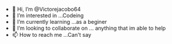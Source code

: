 - 👋 Hi, I’m @Victorejacobo64
- 👀 I’m interested in ...Codeing
- 🌱 I’m currently learning ...as a beginer
- 💞️ I’m looking to collaborate on ... anything that im able to help
- 📫 How to reach me ...Can't say
  

<!---
Victorejacobo64/Victorejacobo64 is a ✨ special ✨ repository because its `README.md` (this file) appears on your GitHub profile.
You can click the Preview link to take a look at your changes.
--->
